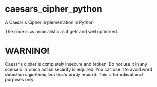 # caesars_cipher_python
A Caesar's Cipher implementation in Python

The code is as minimalistic as it gets and well optimized.

# WARNING!
Caesar's cipher is completely insecure and broken. Do not use it in any scenario in which actual security is required.
You can use it to avoid word detection algorithms, but that's pretty much it.
This is for educational purposes only.
